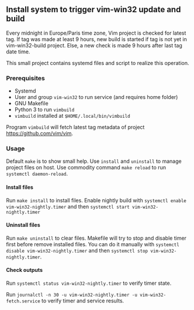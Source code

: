 ## Install system to trigger vim-win32 update and build

Every midnight in Europe/Paris time zone, Vim project is checked for latest
tag. If tag was made at least 9 hours, new build is started if tag is not
yet in vim-win32-build project. Else, a new check is made 9 hours after
last tag date time. 

This small project contains systemd files and script to realize this
operation.

### Prerequisites

- Systemd
- User and group `vim-win32` to run service (and requires home folder)
- GNU Makefile
- Python 3 to run `vimbuild`
- `vimbuild` installed at `$HOME/.local/bin/vimbuild`

Program `vimbuild` will fetch latest tag metadata of project
<https://github.com/vim/vim>.

### Usage

Default `make` is to show small help. Use `install` and `uninstall` to manage
project files on host. Use commodity command `make reload` to run `systemctl
daemon-reload`.

#### Install files

Run `make install` to install files. Enable nightly build with
`systemctl enable vim-win32-nightly.timer` and then
`systemctl start vim-win32-nightly.timer`

#### Uninstall files

Run `make uninstall` to clear files. Makefile will try to stop and disable
timer first before remove installed files.
You can do it manually with
`systemctl disable vim-win32-nightly.timer` and then
`systemctl stop vim-win32-nightly.timer`.

#### Check outputs

Run `systemctl status vim-win32-nightly.timer` to verify timer state.

Run 
`journalctl -n 30 -u vim-win32-nightly.timer -u vim-win32-fetch.service`
to verify timer and service results.
